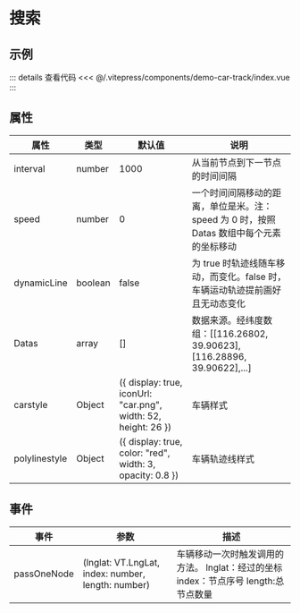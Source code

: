 # 搜索

## 示例

<demo-car-track></demo-car-track>

::: details 查看代码
<<< @/.vitepress/components/demo-car-track/index.vue
:::

## 属性

| 属性            | 类型      | 默认值                                                            | 说明                                                           |
|---------------|---------|----------------------------------------------------------------|--------------------------------------------------------------|
| interval      | number  | 1000                                                           | 从当前节点到下一节点的时间间隔                                              |
| speed         | number  | 0                                                              | 一个时间间隔移动的距离，单位是米。注：speed 为 0 时，按照 Datas 数组中每个元素的坐标移动         |
| dynamicLine   | boolean | false                                                          | 为 true 时轨迹线随车移动，而变化。false 时，车辆运动轨迹提前画好且无动态变化                 |
| Datas         | array   | []                                                             | 数据来源。经纬度数组：[[116.26802, 39.90623],[116.28896, 39.90622],...] |
| carstyle      | Object  | ({ display: true, iconUrl: "car.png", width: 52, height: 26 }) | 车辆样式                                                         |
| polylinestyle | Object  | ({ display: true, color: "red", width: 3, opacity: 0.8 })      | 车辆轨迹线样式                                                      |

## 事件

| 事件          | 参数                                                 | 描述                                                   |
|-------------|----------------------------------------------------|------------------------------------------------------|
| passOneNode | (lnglat: VT.LngLat, index: number, length: number) | 车辆移动一次时触发调用的方法。 lnglat：经过的坐标 index：节点序号 length:总节点数量 |
